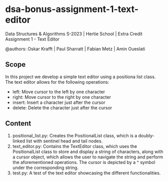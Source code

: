 # dsa-bonus-assignment-1-text-editor

Data Structures & Algorithms S-2023 | Hertie School | Extra Credit Assignment 1 - Text Editor

@authors: Oskar Krafft | Paul Sharratt | Fabian Metz | Amin Oueslati

## Scope

In this project we develop a simple text editor using a positiona list class. The text editor allows for the following operations:
- left: Move cursor to the left by one character
- right: Move cursor to the right by one character
- insert: Insert a character just after the cursor
- delete: Delete the character just after the cursor

## Content

1. positional_list.py: Creates the PositionalList class, which is a doubly-linked list with sentinel head and tail nodes. 
2. text_editor.py: Contains the TextEditor class, which uses the PositionalList class to store and display a string of characters, along with a cursor object, which allows the user to navigate the string and perform the aforementioned operations. The cursor is depicted by a ^ symbol under the corresponding string.
3. test.py: A test of the text editor showcasing the different functionalities. 